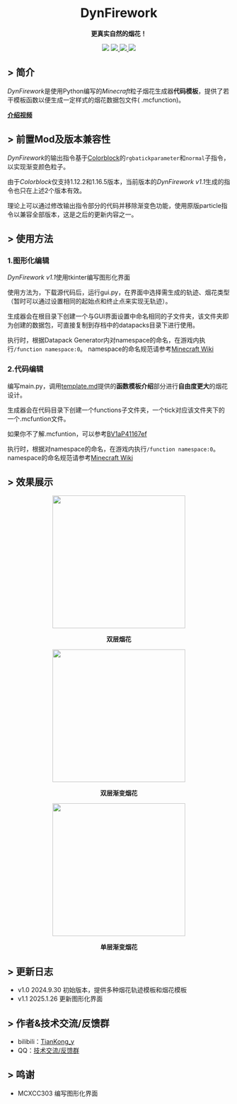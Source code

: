 <h1 align="center">DynFirework</h1>

<p align="center">
  <b>更真实自然的烟花！</b>
</p>
<p align="center">
    <img src="https://img.shields.io/badge/Minecraft-1.12.2 1.16.5-green?style=for-the-badge">
    <a href="LICENSE">
        <img src="https://img.shields.io/badge/License-GPL--3.0-important?style=for-the-badge">
    </a>
    <a href="https://qm.qq.com/q/m6XfOuCtVe">
        <img src="https://img.shields.io/badge/QQ-技术交流/反馈群-blue?style=for-the-badge">
    </a>
    <a href="https://space.bilibili.com/288309681">
        <img src="https://img.shields.io/badge/bilibili-TianKong_y-pink?style=for-the-badge">
    </a>
</p>

## > 简介

*DynFirework*是使用Python编写的*Minecraft*粒子烟花生成器**代码模板**，提供了若干模板函数以便生成一定样式的烟花数据包文件(
.mcfunction)。

**[介绍视频](https://www.bilibili.com/video/BV1xYxxeqEMf/)**

## > 前置Mod及版本兼容性

*DynFirework*的输出指令基于[Colorblock](https://www.bilibili.com/read/cv32079719/)的`rgbatickparameter`和`normal`子指令，以实现渐变颜色粒子。

由于*Colorblock*仅支持1.12.2和1.16.5版本，当前版本的*DynFirework v1.1*生成的指令也只在上述2个版本有效。

理论上可以通过修改输出指令部分的代码并移除渐变色功能，使用原版particle指令以兼容全部版本，这是之后的更新内容之一。

## > 使用方法

### 1.图形化编辑

*DynFirework v1.1*使用tkinter编写图形化界面

使用方法为，下载源代码后，运行gui.py，在界面中选择需生成的轨迹、烟花类型（暂时可以通过设置相同的起始点和终止点来实现无轨迹）。

生成器会在根目录下创建一个与GUI界面设置中命名相同的子文件夹，该文件夹即为创建的数据包，可直接复制到存档中的datapacks目录下进行使用。

执行时，根据Datapack Generator内对namespace的命名，在游戏内执行`/function namespace:0`。 namespace的命名规范请参考[Minecraft Wiki](https://zh.minecraft.wiki/w/%E5%91%BD%E5%90%8D%E7%A9%BA%E9%97%B4ID?variant=zh-cn#%E5%91%BD%E5%90%8D%E7%A9%BA%E9%97%B4)

### 2.代码编辑

编写main.py，调用[template.md](templates.md)提供的**函数模板介绍**部分进行**自由度更大**的烟花设计。

生成器会在代码目录下创建一个functions子文件夹，一个tick对应该文件夹下的一个.mcfuntion文件。

如果你不了解.mcfuntion，可以参考[BV1aP41167ef](https://www.bilibili.com/video/BV1aP41167ef)

执行时，根据对namespace的命名，在游戏内执行`/function namespace:0`。 namespace的命名规范请参考[Minecraft Wiki](https://zh.minecraft.wiki/w/%E5%91%BD%E5%90%8D%E7%A9%BA%E9%97%B4ID?variant=zh-cn#%E5%91%BD%E5%90%8D%E7%A9%BA%E9%97%B4)


## > 效果展示

<div align=center>  <img src="https://s2.loli.net/2024/09/30/15STOnguXb2vINA.png" height="300" width="300">  </div>
<p align="center"><b>双层烟花</b></p>
<div align=center>  <img src="https://s2.loli.net/2024/09/30/jOSAcTvmf4d7PCg.png" height="300" width="300">  </div>
<p align="center"><b>双层渐变烟花</b></p>
<div align=center>  <img src="https://s2.loli.net/2024/09/30/JuYBx7DfncHASQj.png" height="300" width="300">  </div>  
<p align="center"><b>单层渐变烟花</b></p>

## > 更新日志

- v1.0 2024.9.30 初始版本，提供多种烟花轨迹模板和烟花模板
- v1.1 2025.1.26 更新图形化界面

## > 作者&技术交流/反馈群

- bilibili：[TianKong_y](https://space.bilibili.com/288309681)
- QQ：[技术交流/反馈群](https://qm.qq.com/q/m6XfOuCtVe)

## > 鸣谢

- MCXCC303 编写图形化界面


